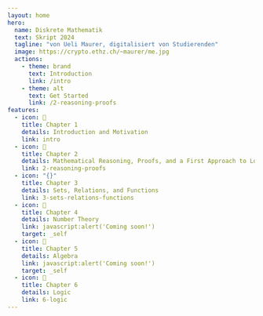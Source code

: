 ```yaml
---
layout: home
hero:
  name: Diskrete Mathematik
  text: Skript 2024
  tagline: "von Ueli Maurer, digitalisiert von Studierenden"
  image: https://crypto.ethz.ch/~maurer/me.jpg
  actions:
    - theme: brand
      text: Introduction
      link: /intro
    - theme: alt
      text: Get Started
      link: /2-reasoning-proofs
features:
  - icon: 🎯
    title: Chapter 1
    details: Introduction and Motivation
    link: intro
  - icon: 🔮
    title: Chapter 2
    details: Mathematical Reasoning, Proofs, and a First Approach to Logic
    link: 2-reasoning-proofs
  - icon: "{}"
    title: Chapter 3
    details: Sets, Relations, and Functions
    link: 3-sets-relations-functions
  - icon: 🔢
    title: Chapter 4
    details: Number Theory
    link: javascript:alert('Coming soon!')
    target: _self
  - icon: 🧮
    title: Chapter 5
    details: Algebra
    link: javascript:alert('Coming soon!')
    target: _self
  - icon: 🧠
    title: Chapter 6
    details: Logic
    link: 6-logic
---
```

